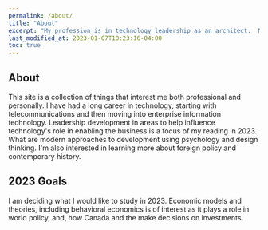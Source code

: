 ```yaml
---
permalink: /about/
title: "About"
excerpt: "My profession is in technology leadership as an architect.  My current interests are in psychology and economics."
last_modified_at: 2023-01-07T10:23:16-04:00
toc: true
---
```


## About
This site is a collection of things that interest me both professional and personally.   I have had a long career in technology, starting with telecommunications and then moving into enterprise information technology.  Leadership development in areas to help influence technology's role in enabling the business is a focus of my reading in 2023.   What are modern approaches to development using psychology and design thinking.  I'm also interested in learning more about foreign policy and contemporary history.

## 2023 Goals
I am deciding what I would like to study in 2023.  Economic models and theories, including behavioral economics is of interest as it plays a role in world policy, and, how Canada and the make decisions on investments.
